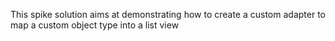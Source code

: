 This spike solution aims at demonstrating how to create a custom adapter to map a custom object type into a list view
